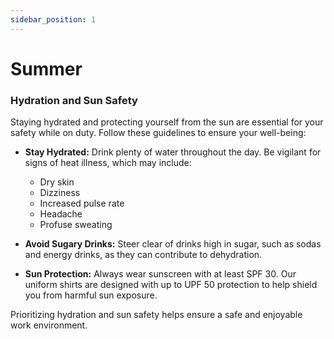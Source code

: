 ```yaml
---
sidebar_position: 1
---
```


# Summer

### Hydration and Sun Safety

Staying hydrated and protecting yourself from the sun are essential for your safety while on duty. Follow these guidelines to ensure your well-being:

- **Stay Hydrated:** Drink plenty of water throughout the day. Be vigilant for signs of heat illness, which may include:
  - Dry skin
  - Dizziness
  - Increased pulse rate
  - Headache
  - Profuse sweating

- **Avoid Sugary Drinks:** Steer clear of drinks high in sugar, such as sodas and energy drinks, as they can contribute to dehydration.

- **Sun Protection:** Always wear sunscreen with at least SPF 30. Our uniform shirts are designed with up to UPF 50 protection to help shield you from harmful sun exposure.

Prioritizing hydration and sun safety helps ensure a safe and enjoyable work environment.
